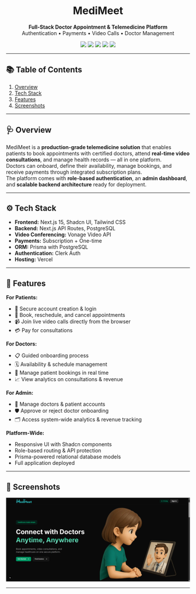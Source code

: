<div align="center">

  <h1 align="center" id="top">MediMeet</h1>
  <p align="center">
    <b>Full-Stack Doctor Appointment & Telemedicine Platform</b><br/>
    Authentication • Payments • Video Calls • Doctor Management
  </p>
  <img src="https://img.shields.io/badge/Next.js-15-black?style=for-the-badge&logo=next.js" />
  <img src="https://img.shields.io/badge/Shadcn_UI-000000?style=for-the-badge&logo=shadcnui" />
  <img src="https://img.shields.io/badge/Tailwind_CSS-38B2AC?style=for-the-badge&logo=tailwind-css" />
  <img src="https://img.shields.io/badge/Prisma-2D3748?style=for-the-badge&logo=prisma" />
  <img src="https://img.shields.io/badge/Vonage-FF6600?style=for-the-badge&logo=vonage" />
</div>

---

## 📚 Table of Contents

1. [Overview](#overview)
2. [Tech Stack](#tech-stack)
3. [Features](#features)
4. [Screenshots](#screenshots)

---

## 🩺 Overview <a id="overview"></a>

MediMeet is a **production-grade telemedicine solution** that enables patients to book appointments with certified doctors, attend **real-time video consultations**, and manage health records — all in one platform.  
Doctors can onboard, define their availability, manage bookings, and receive payments through integrated subscription plans.  
The platform comes with **role-based authentication**, an **admin dashboard**, and **scalable backend architecture** ready for deployment.

---

## ⚙️ Tech Stack <a id="tech-stack"></a>

- **Frontend:** Next.js 15, Shadcn UI, Tailwind CSS
- **Backend:** Next.js API Routes, PostgreSQL
- **Video Conferencing:** Vonage Video API
- **Payments:** Subscription + One-time
- **ORM:** Prisma with PostgreSQL
- **Authentication:** Clerk Auth
- **Hosting:** Vercel

---

## 🔋 Features <a id="features"></a>

**For Patients:**

- 🔑 Secure account creation & login
- 📅 Book, reschedule, and cancel appointments
- 📹 Join live video calls directly from the browser
- 💳 Pay for consultations

**For Doctors:**

- 📋 Guided onboarding process
- 🗓 Availability & schedule management
- 💼 Manage patient bookings in real time
- 📈 View analytics on consultations & revenue

**For Admin:**

- 👥 Manage doctors & patient accounts
- 🛡 Approve or reject doctor onboarding
- 🗂 Access system-wide analytics & revenue tracking

**Platform-Wide:**

- Responsive UI with Shadcn components
- Role-based routing & API protection
- Prisma-powered relational database models
- Full application deployed

---

## 📸 Screenshots <a id="screenshots"></a>

![Home](public/1.png)

---
